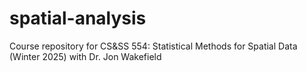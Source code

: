 # spatial-analysis
Course repository for CS&amp;SS 554: Statistical Methods for Spatial Data (Winter 2025) with Dr. Jon Wakefield
